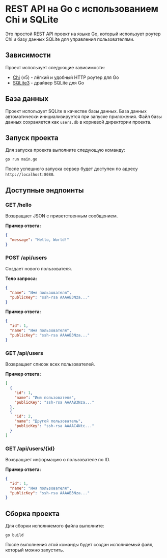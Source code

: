# REST API на Go с использованием Chi и SQLite

Это простой REST API проект на языке Go, который использует роутер Chi и базу данных SQLite для управления пользователями.

## Зависимости

Проект использует следующие зависимости:
- [Chi](https://github.com/go-chi/chi) (v5) - лёгкий и удобный HTTP роутер для Go
- [SQLite3](https://github.com/mattn/go-sqlite3) - драйвер SQLite для Go

## База данных

Проект использует SQLite в качестве базы данных. База данных автоматически инициализируется при запуске приложения. Файл базы данных сохраняется как `users.db` в корневой директории проекта.

## Запуск проекта

Для запуска проекта выполните следующую команду:

```
go run main.go
```

После успешного запуска сервер будет доступен по адресу `http://localhost:8080`.

## Доступные эндпоинты

### GET /hello
Возвращает JSON с приветственным сообщением.

**Пример ответа:**
```json
{
  "message": "Hello, World!"
}
```

### POST /api/users
Создает нового пользователя.

**Тело запроса:**
```json
{
  "name": "Имя пользователя",
  "publicKey": "ssh-rsa AAAAB3Nza..."
}
```

**Пример ответа:**
```json
{
  "id": 1,
  "name": "Имя пользователя",
  "publicKey": "ssh-rsa AAAAB3Nza..."
}
```

### GET /api/users
Возвращает список всех пользователей.

**Пример ответа:**
```json
[
  {
    "id": 1,
    "name": "Имя пользователя",
    "publicKey": "ssh-rsa AAAAB3Nza..."
  },
  {
    "id": 2,
    "name": "Другой пользователь",
    "publicKey": "ssh-rsa AAAAC4Ntc..."
  }
]
```

### GET /api/users/{id}
Возвращает информацию о пользователе по ID.

**Пример ответа:**
```json
{
  "id": 1,
  "name": "Имя пользователя",
  "publicKey": "ssh-rsa AAAAB3Nza..."
}
```

## Сборка проекта

Для сборки исполняемого файла выполните:

```
go build
```

После выполнения этой команды будет создан исполняемый файл, который можно запустить. 